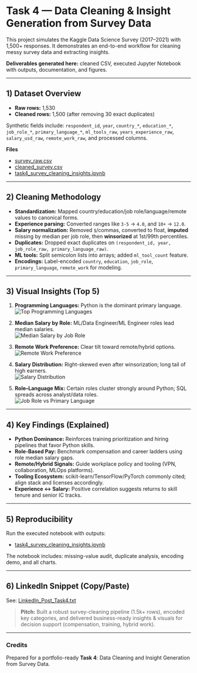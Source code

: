 # Task 4 — Data Cleaning & Insight Generation from Survey Data

This project simulates the Kaggle Data Science Survey (2017–2021) with 1,500+ responses. It demonstrates an end-to-end workflow for cleaning messy survey data and extracting insights.

**Deliverables generated here:** cleaned CSV, executed Jupyter Notebook with outputs, documentation, and figures.

---

## 1) Dataset Overview
- **Raw rows:** 1,530  
- **Cleaned rows:** 1,500 (after removing 30 exact duplicates)

Synthetic fields include: `respondent_id`, `year`, `country_*`, `education_*`, `job_role_*`, `primary_language_*`, `ml_tools_raw`, `years_experience_raw`, `salary_usd_raw`, `remote_work_raw`, and processed columns.

**Files**
- [survey_raw.csv](survey_raw.csv)
- [cleaned_survey.csv](cleaned_survey.csv)
- [task4_survey_cleaning_insights.ipynb](task4_survey_cleaning_insights.ipynb)

---

## 2) Cleaning Methodology
- **Standardization:** Mapped country/education/job role/language/remote values to canonical forms.
- **Experience parsing:** Converted ranges like `3-5` → `4.0`, and `10+` → `12.0`.
- **Salary normalization:** Removed `$`/commas, converted to float, **imputed** missing by median per job role, then **winsorized** at 1st/99th percentiles.
- **Duplicates:** Dropped exact duplicates on `(respondent_id, year, job_role_raw, primary_language_raw)`.
- **ML tools:** Split semicolon lists into arrays; added `ml_tool_count` feature.
- **Encodings:** Label-encoded `country`, `education`, `job_role`, `primary_language`, `remote_work` for modeling.

---

## 3) Visual Insights (Top 5)
1. **Programming Languages:** Python is the dominant primary language.  
   ![Top Programming Languages](fig1_top_languages.png)

2. **Median Salary by Role:** ML/Data Engineer/ML Engineer roles lead median salaries.  
   ![Median Salary by Job Role](fig2_salary_by_role.png)

3. **Remote Work Preference:** Clear tilt toward remote/hybrid options.  
   ![Remote Work Preference](fig3_remote_pie.png)

4. **Salary Distribution:** Right-skewed even after winsorization; long tail of high earners.  
   ![Salary Distribution](fig4_salary_hist.png)

5. **Role–Language Mix:** Certain roles cluster strongly around Python; SQL spreads across analyst/data roles.  
   ![Job Role vs Primary Language](fig5_heatmap_role_lang.png)

---

## 4) Key Findings (Explained)
- **Python Dominance:** Reinforces training prioritization and hiring pipelines that favor Python skills.
- **Role-Based Pay:** Benchmark compensation and career ladders using role median salary gaps.
- **Remote/Hybrid Signals:** Guide workplace policy and tooling (VPN, collaboration, MLOps platforms).
- **Tooling Ecosystem:** scikit-learn/TensorFlow/PyTorch commonly cited; align stack and licenses accordingly.
- **Experience ↔ Salary:** Positive correlation suggests returns to skill tenure and senior IC tracks.

---

## 5) Reproducibility
Run the executed notebook with outputs:  
- [task4_survey_cleaning_insights.ipynb](task4_survey_cleaning_insights.ipynb)

The notebook includes: missing-value audit, duplicate analysis, encoding demo, and all charts.

---

## 6) LinkedIn Snippet (Copy/Paste)
See: [LinkedIn_Post_Task4.txt](LinkedIn_Post_Task4.txt)

> **Pitch:** Built a robust survey-cleaning pipeline (1.5k+ rows), encoded key categories, and delivered business-ready insights & visuals for decision support (compensation, training, hybrid work).

---

### Credits
Prepared for a portfolio-ready **Task 4**: Data Cleaning and Insight Generation from Survey Data.